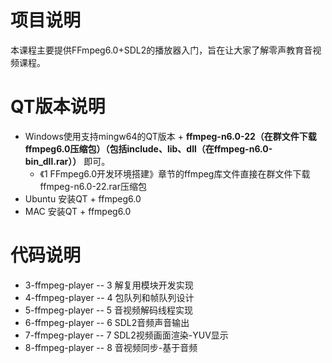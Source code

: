 # 项目说明

本课程主要提供FFmpeg6.0+SDL2的播放器入门，旨在让大家了解零声教育音视频课程。

# QT版本说明

- Windows使用支持mingw64的QT版本 +  **ffmpeg-n6.0-22（在群文件下载ffmpeg6.0压缩包）（包括include、lib、dll（在ffmpeg-n6.0-bin_dll.rar））** 即可。
  - 《1 FFmpeg6.0开发环境搭建》章节的ffmpeg库文件直接在群文件下载ffmpeg-n6.0-22.rar压缩包
- Ubuntu  安装QT + ffmpeg6.0
- MAC 安装QT + ffmpeg6.0



# 代码说明

- 3-ffmpeg-player -- 3 解复用模块开发实现 
- 4-ffmpeg-player -- 4 包队列和帧队列设计 
- 5-ffmpeg-player -- 5 音视频解码线程实现
- 6-ffmpeg-player -- 6 SDL2音频声音输出
- 7-ffmpeg-player -- 7 SDL2视频画面渲染-YUV显示
- 8-ffmpeg-player -- 8 音视频同步-基于音频




